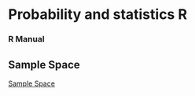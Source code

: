 # Probability and statistics R
### R Manual

## Sample Space
[Sample Space](https://github.com/TheGlitchCat/probability-and-statistics-R/tree/master/Sample%20Space)

